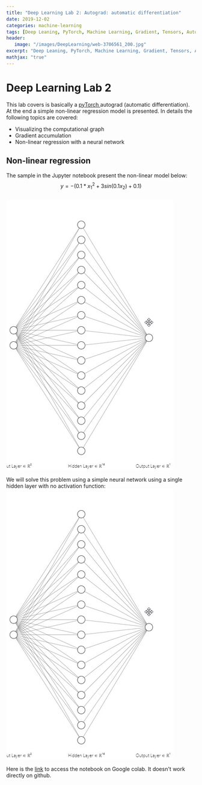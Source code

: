 ```yaml
---
title: "Deep Learning Lab 2: Autograd: automatic differentiation"
date: 2019-12-02
categories: machine-learning
tags: [Deep Leaning, PyTorch, Machine Learning, Gradient, Tensors, Autograd, Non-linear regression]
header: 
   image: "/images/DeepLearning/web-3706561_200.jpg"
excerpt: "Deep Leaning, PyTorch, Machine Learning, Gradient, Tensors, Autograd, Non-linear regression"
mathjax: "true"
---
```


# Deep Learning Lab 2
This lab covers is basically a <a href="https://pytorch.org/">pyTorch </a> autograd (automatic differentiation). At the end a simple non-linear regression model is presented. In details the following topics are covered: 
* Visualizing the computational graph
* Gradient accumulation
* Non-linear regression with a neural network

## Non-linear regression 
The sample in the Jupyter notebook present the non-linear model below: 
$$y = -(0.1 * x_1^2 + 3 sin(0.1 x_2) +0.1)$$   
![Non-linear function](/images/DeepLearning/Labs/Lab2-NeuralNetwork.jpg "Non-linear function")

We will solve this problem using a simple neural network using a single hidden layer with no activation function:   
![Neural Network](/images/DeepLearning/Labs/Lab2-NeuralNetwork.jpg "Neural Network")
 

 

Here is the <a href="https://colab.research.google.com/drive/1a2tyhCuuOAyX47dpv7jFf_QmIH9rtFCC">link</a> to access the notebook on Google colab. It doesn't work directly on github. 






